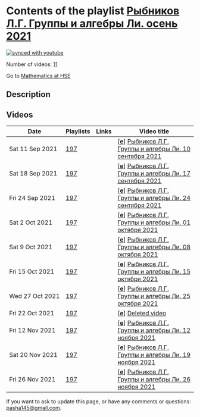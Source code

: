 # Contents of the playlist [Рыбников Л.Г. Группы и алгебры Ли. осень 2021](https://www.youtube.com/playlist?list=PLq3E5oubNNoBpruiCPDD03h8-AX2bc5JB)

[![synced with youtube](https://img.shields.io/github/last-commit/mathphysschool/mathphysschool.github.io/autoupdate1?label=synced%20with%20youtube)](https://github.com/mathphysschool/mathphysschool.github.io/commits/autoupdate1)

Number of videos: [11](#videos)

Go to [Mathematics at HSE](../README.md)

## Description



## Videos

|Date|Playlists|Links|Video title|
|---|---|---|---|
| Sat&nbsp;11&nbsp;Sep&nbsp;2021 | [197](../playlists/197 "Рыбников Л.Г. Группы и алгебры Ли. осень 2021") |  | [[**e**](https://studio.youtube.com/video/t1HHKkbMjCc/edit "Edit")] [Рыбников Л.Г. Группы и алгебры Ли. 10 сентября 2021](https://www.youtube.com/watch?v=t1HHKkbMjCc&list=PLq3E5oubNNoBpruiCPDD03h8-AX2bc5JB) |
| Sat&nbsp;18&nbsp;Sep&nbsp;2021 | [197](../playlists/197 "Рыбников Л.Г. Группы и алгебры Ли. осень 2021") |  | [[**e**](https://studio.youtube.com/video/RbnewU4Mk0s/edit "Edit")] [Рыбников Л.Г. Группы и алгебры Ли. 17 сентября 2021](https://www.youtube.com/watch?v=RbnewU4Mk0s&list=PLq3E5oubNNoBpruiCPDD03h8-AX2bc5JB) |
| Fri&nbsp;24&nbsp;Sep&nbsp;2021 | [197](../playlists/197 "Рыбников Л.Г. Группы и алгебры Ли. осень 2021") |  | [[**e**](https://studio.youtube.com/video/lyE62FBunME/edit "Edit")] [Рыбников Л.Г. Группы и алгебры Ли. 24 сентября 2021](https://www.youtube.com/watch?v=lyE62FBunME&list=PLq3E5oubNNoBpruiCPDD03h8-AX2bc5JB) |
| Sat&nbsp;2&nbsp;Oct&nbsp;2021 | [197](../playlists/197 "Рыбников Л.Г. Группы и алгебры Ли. осень 2021") |  | [[**e**](https://studio.youtube.com/video/ubRHniYTa9I/edit "Edit")] [Рыбников Л.Г. Группы и алгебры Ли. 01 октября 2021](https://www.youtube.com/watch?v=ubRHniYTa9I&list=PLq3E5oubNNoBpruiCPDD03h8-AX2bc5JB) |
| Sat&nbsp;9&nbsp;Oct&nbsp;2021 | [197](../playlists/197 "Рыбников Л.Г. Группы и алгебры Ли. осень 2021") |  | [[**e**](https://studio.youtube.com/video/EJogOrPykzg/edit "Edit")] [Рыбников Л.Г. Группы и алгебры Ли. 08 октября 2021](https://www.youtube.com/watch?v=EJogOrPykzg&list=PLq3E5oubNNoBpruiCPDD03h8-AX2bc5JB) |
| Fri&nbsp;15&nbsp;Oct&nbsp;2021 | [197](../playlists/197 "Рыбников Л.Г. Группы и алгебры Ли. осень 2021") |  | [[**e**](https://studio.youtube.com/video/-lPc6Nirl_U/edit "Edit")] [Рыбников Л.Г. Группы и алгебры Ли. 15 октября 2021](https://www.youtube.com/watch?v=-lPc6Nirl_U&list=PLq3E5oubNNoBpruiCPDD03h8-AX2bc5JB) |
| Wed&nbsp;27&nbsp;Oct&nbsp;2021 | [197](../playlists/197 "Рыбников Л.Г. Группы и алгебры Ли. осень 2021") |  | [[**e**](https://studio.youtube.com/video/6uEJUaIHIec/edit "Edit")] [Рыбников Л.Г. Группы и алгебры Ли.  25 октября 2021](https://www.youtube.com/watch?v=6uEJUaIHIec&list=PLq3E5oubNNoBpruiCPDD03h8-AX2bc5JB) |
| Fri&nbsp;22&nbsp;Oct&nbsp;2021 | [197](../playlists/197 "Рыбников Л.Г. Группы и алгебры Ли. осень 2021") |  | [[**e**](https://studio.youtube.com/video/VUXhDT7MTSs/edit "Edit")] [Deleted video](https://www.youtube.com/watch?v=VUXhDT7MTSs&list=PLq3E5oubNNoBpruiCPDD03h8-AX2bc5JB "This video is unavailable.") |
| Fri&nbsp;12&nbsp;Nov&nbsp;2021 | [197](../playlists/197 "Рыбников Л.Г. Группы и алгебры Ли. осень 2021") |  | [[**e**](https://studio.youtube.com/video/gyMLX0-uHlM/edit "Edit")] [Рыбников Л.Г. Группы и алгебры Ли. 12 ноября 2021](https://www.youtube.com/watch?v=gyMLX0-uHlM&list=PLq3E5oubNNoBpruiCPDD03h8-AX2bc5JB) |
| Sat&nbsp;20&nbsp;Nov&nbsp;2021 | [197](../playlists/197 "Рыбников Л.Г. Группы и алгебры Ли. осень 2021") |  | [[**e**](https://studio.youtube.com/video/QSLAnDmvrI4/edit "Edit")] [Рыбников Л.Г. Группы и алгебры Ли. 19 ноября 2021](https://www.youtube.com/watch?v=QSLAnDmvrI4&list=PLq3E5oubNNoBpruiCPDD03h8-AX2bc5JB) |
| Fri&nbsp;26&nbsp;Nov&nbsp;2021 | [197](../playlists/197 "Рыбников Л.Г. Группы и алгебры Ли. осень 2021") |  | [[**e**](https://studio.youtube.com/video/lLxOIWHM4nQ/edit "Edit")] [Рыбников Л.Г. Группы и алгебры Ли. 26 ноября 2021](https://www.youtube.com/watch?v=lLxOIWHM4nQ&list=PLq3E5oubNNoBpruiCPDD03h8-AX2bc5JB) |


 If you want to ask to update this page, or have any comments or questions: <pasha145@gmail.com>.